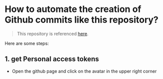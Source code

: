 # How to automate the creation of Github commits like this repository?

> This repository is referenced [here](https://github.com/leo220yuyaodog/leo220yuyaodog).


Here are some steps: 

## 1. get Personal access tokens

- Open the github page and click on the avatar in the upper right corner



